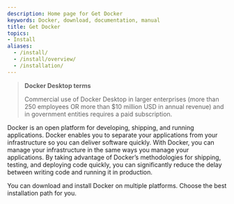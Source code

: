 ```yaml
---
description: Home page for Get Docker
keywords: Docker, download, documentation, manual
title: Get Docker
topics:
- Install
aliases:
  - /install/
  - /install/overview/
  - /installation/
---
```


> **Docker Desktop terms**
>
> Commercial use of Docker Desktop in larger enterprises (more than 250
> employees OR more than $10 million USD in annual revenue) and in government
> entities requires a paid subscription.

Docker is an open platform for developing, shipping, and running applications.
Docker enables you to separate your applications from your infrastructure so you
can deliver software quickly. With Docker, you can manage your infrastructure in
the same ways you manage your applications. By taking advantage of Docker’s
methodologies for shipping, testing, and deploying code quickly, you can
significantly reduce the delay between writing code and running it in
production.

You can download and install Docker on multiple platforms. Choose the best
installation path for you.
